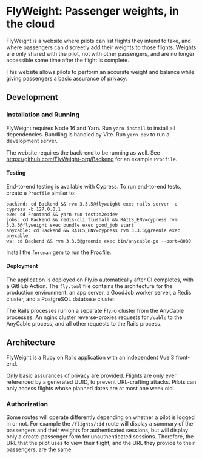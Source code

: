 # FlyWeight: Passenger weights, in the cloud

FlyWeight is a website where pilots can list flights they intend to take, and
where passengers can discreetly add their weights to those flights. Weights are
only shared with the pilot, not with other passengers, and are no longer
accessible some time after the flight is complete.

This website allows pilots to perform an accurate weight and balance while
giving passengers a basic assurance of privacy.

## Development

### Installation and Running

FlyWeight requires Node 16 and Yarn. Run `yarn install` to install all\
dependencies. Bundling is handled by Vite. Run `yarn dev` to run a development
server.

The website requires the back-end to be running as well. See
https://github.com/FlyWeight-org/Backend for an example `Procfile`.

#### Testing

End-to-end testing is available with Cypress. To run end-to-end tests, create a
`Procfile` similar to:

```
backend: cd Backend && rvm 3.3.5@flyweight exec rails server -e cypress -b 127.0.0.1
e2e: cd Frontend && yarn run test:e2e:dev
jobs: cd Backend && redis-cli flushall && RAILS_ENV=cypress rvm 3.3.5@flyweight exec bundle exec good_job start
anycable: cd Backend && RAILS_ENV=cypress rvm 3.3.5@greenie exec anycable
ws: cd Backend && rvm 3.3.5@greenie exec bin/anycable-go --port=8080
```

Install the `foreman` gem to run the Procfile.

#### Deployment

The application is deployed on Fly.io automatically after CI completes, with a
GitHub Action. The `fly.toml` file contains the architecture for the production
environment: an app server, a GoodJob worker server, a Redis cluster, and a
PostgreSQL database cluster.

The Rails processes run on a separate Fly.io cluster from the AnyCable
processes. An nginx cluster reverse-proxies requests for `/cable` to the
AnyCable process, and all other requests to the Rails process.

## Architecture

FlyWeight is a Ruby on Rails application with an independent Vue 3 front-end.

Only basic assurances of privacy are provided. Flights are only ever referenced
by a generated UUID, to prevent URL-crafting attacks. Pilots can only access
flights whose planned dates are at most one week old.

### Authorization

Some routes will operate differently depending on whether a pilot is logged in
or not. For example the `/flights/:id` route will display a summary of the
passengers and their weights for authenticated sessions, but will display only a
create-passenger form for unauthenticated sessions. Therefore, the URL that the
pilot uses to view their flight, and the URL they provide to their passengers,
are the same.
